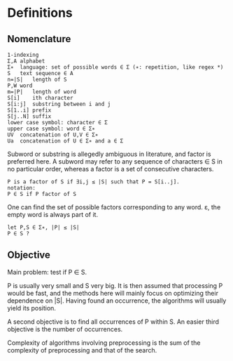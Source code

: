 # Definitions

## Nomenclature

	1-indexing
	Σ,A	alphabet
	Σ∗	language: set of possible words ∈ Σ (∗: repetition, like regex *)
	S	text sequence ∈ A
	n=|S|	length of S
	P,W	word
	m=|P|	length of word
	S[i]	ith character
	S[i:j]	substring between i and j
	S[1..i]	prefix
	S[j..N]	suffix
	lower case symbol: character ∈ Σ
	upper case symbol: word ∈ Σ∗
	UV	concatenation of U,V ∈ Σ∗
	Ua	concatenation of U ∈ Σ∗ and a ∈ Σ

Subword or substring is allegedly ambiguous in literature,
and factor is preferred here.
A subword may refer to any sequence of characters ∈ S in no particular order,
whereas a factor is a set of consecutive characters.

	P is a factor of S if ∃i,j ≤ |S| such that P = S[i..j].
	notation:
	P ∈ S if P factor of S

One can find the set of possible factors corresponding to any word.
ε, the empty word is always part of it.

	let P,S ∈ Σ∗, |P| ≤ |S|
	P ∈ S ?


## Objective

Main problem: test if P ∈ S.

P is usually very small and S very big.
It is then assumed that processing P would be fast,
and the methods here will mainly focus on optimizing their dependence on |S|.
Having found an occurrence, the algorithms will usually yield its position.

A second objective is to find all occurrences of P within S.
An easier third objective is the number of occurrences.

Complexity of algorithms involving preprocessing
is the sum of the complexity of preprocessing and that of the search.
